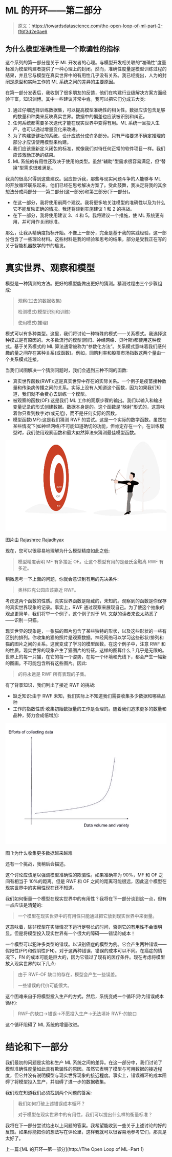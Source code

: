 # ML 的开环——第二部分

> 原文：<https://towardsdatascience.com/the-open-loop-of-ml-part-2-ff6f3d2e0ae6>

## 为什么模型准确性是一个欺骗性的指标

这个系列的第一部分是关于 ML 开发者的心理。与模型开发相关联的“准确性”度量标准为模型构建者提供了一种心理上的封闭。然而，准确性度量是模型训练过程的结果，并且它与模型在真实世界中的有用性几乎没有关系。我已经提出，人为的封闭是原型和实际工作的 ML 系统之间的差异的主要原因。

在第一部分发表后，我收到了很多朋友的反馈，他们在构建行业级解决方案方面经验丰富，知识渊博。其中一些建议非常中肯。我可以把它们分成五大类:

1.  通过仔细选择训练数据集，可以提高模型准确性的相关性。数据应该包含足够的数量和种类来反映真实世界。数据中的偏差也应该被识别和纠正。
2.  任何系统都需要多次迭代才能在现实世界中变得有用。ML 系统一旦投入生产，也可以通过增量变化来改进。
3.  为了构建更健壮的系统，设计应该分成许多部分。只有严格要求不确定推理的部分才应该使用模型来构建。
4.  我们应该重新定义闭包的标准，就像我们对待任何正常的软件项目一样。我们应该激励正确的结果。
5.  ML 系统的有用性还取决于使用的类型。虽然“辅助”型需求很容易满足，但“替换”型需求很难满足。

我真的很高兴得到这些建议。回应告诉我，那些与现实问题斗争的人能够与 ML 的开放循环联系起来，他们已经在思考解决方案了。受此鼓舞，我决定将我的其余想法分成两部分——第二部分(这一部分)和第三部分(下一部分)。

*   在这一部分，我将使用前两个建议。我将更多地关注模型的准确性以及为什么它不能反映正确的情况。我还将谈到实施建议 1 和 2 的挑战。
*   在下一部分，我将使用建议 3、4 和 5。我将建议一个措施，使 ML 系统更有用，并可用作关闭标准。

那么，让我从精确度指标开始。不像上一部分，完全是基于我的实践经验，这一部分包含了一些理论材料。这些材料是我的经验和思考的结果，部分是受我正在写的关于智能机器数学的书的启发。

# 真实世界、观察和模型

模型是一种猜测的方法。更好的模型能做出更好的猜测。猜测过程由三个步骤组成:

> 观察(过去的数据收集)
> 
> 检测模式(模型识别和训练)
> 
> 使用模式(推理)

模式可以有多种类型。这里，我们将讨论一种特殊的模式——关系模式。我选择这种模式是有原因的。大多数流行的模型(回归、神经网络、贝叶斯)都使用这种模式。基于关系模式的 ML 算法通常被称为“参数化方法”。关系模式意味着我们感兴趣的量之间存在某种关系(或函数)。例如，回购利率和股票市场指数这两个量由一个关系模式连接。

当我们试图解决一个猜测问题时，我们会遇到三种不同的函数:

*   真实世界函数(RWF):这是真实世界中存在的实际关系。一个例子是疫苗接种数量和传染病传播之间的关系。实际上没有人知道这个函数，因为如果我们知道，我们就不会费心去训练一个模型。
*   被观察的函数(OF):这是我们 ML 工作的观察步骤的输出。我们以输入和输出变量记录的形式创建数据。数据本身是的。这个函数是“映射”形式的，这意味着你只看到数字对(或元组)，而不是任何实际的函数。
*   模型函数(MF):这是我们猜测 RWF 的尝试。这是一个实际的数学函数。虽然在某些情况下(如神经网络)不可能知道确切的功能，但肯定存在一个。在训练模型时，我们使用观察函数和最大似然算法来猜测最佳模型函数。

![](img/6719e47a9e27e38bf1212a68b83066b9.png)

图片由 [Rajashree Rajadhyax](https://www.linkedin.com/in/rajashreerajadhyax/)

现在，您可以很容易地理解为什么模型精度如此之低:

> 模型精度表明 MF 有多接近 OF。让这个模型有用的是曼氏金融离 RWF 有多近。

稍微思考一下上面的问题，你就会意识到有用的先决条件:

> 奥林匹克公园应该靠近 RWF。

考虑这两个函数的性质。真实世界函数是隐藏的，未知的。观察到的函数是你保存的真实世界现象的记录。事实上，RWF 通过观察来展现自己。为了使这个抽象的观点更简单，我们将举一个例子，这个例子对于 ML 文献的读者来说太熟悉了——识别一只猫。

现实世界的现象是，一张猫的图片包含了某些独特的形状，以及这些形状的一些有区别的排列。你收集的猫的照片是观察数据。神经网络可以学习这些形状/排列和猫的图片之间的关系。这就变成了学习的模型函数。在这个例子中，注意 RWF 和的性质。现实世界的现象产生了猫图片的特征。这样的图算什么？几乎是无限的。世界上的每一只猫，在它的每一个姿势，在每一个环境和光线下，都会产生一幅新的图画。不可能包含所有这些图片。因此:

> 的将永远是 RWF 所有表现的子集。

有了背景知识，我们列出了接近 RWF 的挑战:

*   缺乏知识:由于 RWF 未知，我们实际上不知道我们需要收集多少数据和哪些品种
*   工作的指数性质:收集初始数据量的工作是合理的。随着我们追求更多的数量和品种，努力会成倍增加:

![](img/eefa9cf653b362d45d48fdcb4865fd8c.png)

图 1:为什么收集更多数据越来越难

还有一个挑战，我稍后会描述。

这个讨论应该足以强调模型准确性的欺骗性。如果准确率为 90%，MF 和 OF 之间有相当于 10%的距离。但是 RWF 和 OF 之间的距离可能很远，因此这个模型在现实世界中的实用性现在还不知道。

我们如何衡量一个模型在现实世界中的有用性？我将在下一部分谈到这一点，但有一点应该是清楚的:

> 一个模型在现实世界中的有用性只能通过把它放到现实世界中来衡量。

这意味着，除非模型在实际情况下运行足够长的时间，否则它的有用性不会很明显。但是将模型投入现实世界有一个很大的障碍——错误的成本！

一个模型可以犯许多类型的错误。以识别癌症的模型为例。它会产生两种错误——假阳性(FP)和假阴性(FN)。对于这两种错误，错误的成本可以不同。在癌症的情况下，FN 的成本可能是巨大的，因为它错过了现有的医疗条件。现在考虑将模型放入现实世界的以下几点:

> 由于 RWF-OF 缺口的存在，模型会产生一些误差。
> 
> 一些错误的代价可能很大。

这个困难来自于将模型投入生产的方式。然后，系统变成一个循环(称为错误成本循环):

> RWF-的缺口->错误->不愿投入生产->无法填补 RWF-的缺口

这个循环阻碍了 ML 系统的增量改进。

# 结论和下一部分

我们最初的问题是实验和生产 ML 系统之间的差异。在这一部分中，我们讨论了模型准确性度量如此具有欺骗性的原因。虽然它表明了模型与可用数据的接近程度，但它并没有说明模型与现实世界现象的接近程度。事实上，错误循环的成本阻碍了将模型投入生产，并阻碍了进一步的数据收集。

我们现在知道我们必须找到两个问题的答案:

> 我们如何打破上述错误成本循环？
> 
> 对于模型在现实世界中的有用性，我们可以提出什么样的衡量标准？

我将在下一部分尝试给出以上问题的答案。我希望能收到一些关于上述讨论的好的反馈。如果你能把你的想法写在评论里，这样我就可以很容易地参考它们，那真是太好了。

上一篇:[ML 的开环—第一部分](http://The Open Loop of ML - Part 1)